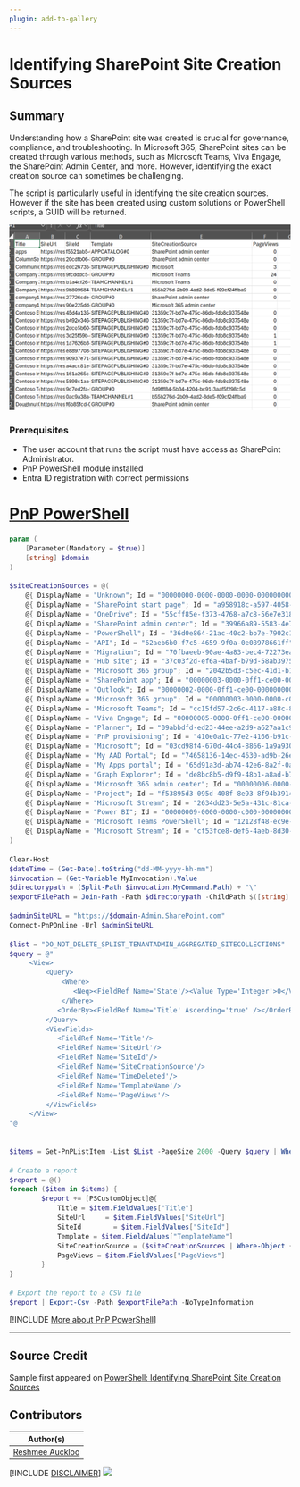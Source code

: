 ```yaml
---
plugin: add-to-gallery
---
```


# Identifying SharePoint Site Creation Sources

## Summary

Understanding how a SharePoint site was created is crucial for governance, compliance, and troubleshooting. In Microsoft 365, SharePoint sites can be created through various methods, such as Microsoft Teams, Viva Engage, the SharePoint Admin Center, and more. However, identifying the exact creation source can sometimes be challenging.

The script is particularly useful in identifying the site creation sources. However if the site has been created using custom solutions or PowerShell scripts, a GUID will be returned. 

![Example Screenshot](assets/preview.png)

### Prerequisites

- The user account that runs the script must have access as SharePoint Administrator.
- PnP PowerShell module installed
- Entra ID registration with correct permissions

# [PnP PowerShell](#tab/pnpps)

```powershell
param (
    [Parameter(Mandatory = $true)]
    [string] $domain
)

$siteCreationSources = @(
    @{ DisplayName = "Unknown"; Id = "00000000-0000-0000-0000-000000000000"; Name = "Unknown" },
    @{ DisplayName = "SharePoint start page"; Id = "a958918c-a597-4058-8ac8-8a98b6e58b45"; Name = "SPHome" },
    @{ DisplayName = "OneDrive"; Id = "55cff85e-f373-4768-a7c8-56e7e318e760"; Name = "ODB" },
    @{ DisplayName = "SharePoint admin center"; Id = "39966a89-5583-4e7f-a348-af1bf160ae49"; Name = "SPTenantAdmin" },
    @{ DisplayName = "PowerShell"; Id = "36d0e864-21ac-40c2-bb7e-7902c1d57c4a"; Name = "PowerShell" },
    @{ DisplayName = "API"; Id = "62aeb6b0-f7c5-4659-9f0a-0e08978661ff"; Name = "API" },
    @{ DisplayName = "Migration"; Id = "70fbaeeb-90ae-4a83-bec4-72273ea97b89"; Name = "Migration" },
    @{ DisplayName = "Hub site"; Id = "37c03f2d-ef6a-4baf-b79d-58ab39757312"; Name = "HubSite" },
    @{ DisplayName = "Microsoft 365 group"; Id = "2042b5d3-c5ec-41d1-b13c-0e53936c2c67"; Name = "GroupStatus" },
    @{ DisplayName = "SharePoint app"; Id = "00000003-0000-0ff1-ce00-000000000000"; Name = "SPApplication" },
    @{ DisplayName = "Outlook"; Id = "00000002-0000-0ff1-ce00-000000000000"; Name = "EXO" },
    @{ DisplayName = "Microsoft 365 group"; Id = "00000003-0000-0000-c000-000000000000"; Name = "MSGraph" },
    @{ DisplayName = "Microsoft Teams"; Id = "cc15fd57-2c6c-4117-a88c-83b1d56b4bbe"; Name = "TeamsService" },
    @{ DisplayName = "Viva Engage"; Id = "00000005-0000-0ff1-ce00-000000000000"; Name = "Yammer" },
    @{ DisplayName = "Planner"; Id = "09abbdfd-ed23-44ee-a2d9-a627aa1c90f3"; Name = "Planner" },
    @{ DisplayName = "PnP provisioning"; Id = "410e0a1c-77e2-4166-b91c-ba5cec4f658d"; Name = "PnP" },
    @{ DisplayName = "Microsoft"; Id = "03cd98f4-670d-44c4-8866-1a9a93079b6c"; Name = "SPTenantProvisioning" },
    @{ DisplayName = "My AAD Portal"; Id = "74658136-14ec-4630-ad9b-26e160ff0fc6"; Name = "AADPortal" },
    @{ DisplayName = "My Apps portal"; Id = "65d91a3d-ab74-42e6-8a2f-0add61688c74"; Name = "AADMyApps" },
    @{ DisplayName = "Graph Explorer"; Id = "de8bc8b5-d9f9-48b1-a8ad-b748da725064"; Name = "GraphExplorer" },
    @{ DisplayName = "Microsoft 365 admin center"; Id = "00000006-0000-0ff1-ce00-000000000000"; Name = "O365AdminCenter" },
    @{ DisplayName = "Project"; Id = "f53895d3-095d-408f-8e93-8f94b391404e"; Name = "Project" },
    @{ DisplayName = "Microsoft Stream"; Id = "2634dd23-5e5a-431c-81ca-11710d9079f4"; Name = "Stream" },
    @{ DisplayName = "Power BI"; Id = "00000009-0000-0000-c000-000000000000"; Name = "PowerBI" },
    @{ DisplayName = "Microsoft Teams PowerShell"; Id = "12128f48-ec9e-42f0-b203-ea49fb6af367"; Name = "TeamsPowerShell" },
    @{ DisplayName = "Microsoft Stream"; Id = "cf53fce8-def6-4aeb-8d30-b158e7b1cf83"; Name = "StreamUI" }
)

Clear-Host
$dateTime = (Get-Date).toString("dd-MM-yyyy-hh-mm")
$invocation = (Get-Variable MyInvocation).Value
$directorypath = (Split-Path $invocation.MyCommand.Path) + "\"
$exportFilePath = Join-Path -Path $directorypath -ChildPath $([string]::Concat($domain,"-createdSource_",$dateTime,".csv"));

$adminSiteURL = "https://$domain-Admin.SharePoint.com"
Connect-PnPOnline -Url $adminSiteURL

$list = "DO_NOT_DELETE_SPLIST_TENANTADMIN_AGGREGATED_SITECOLLECTIONS"
$query = @"
     <View>
         <Query>
             <Where>
                <Neq><FieldRef Name='State'/><Value Type='Integer'>0</Value></Neq>
             </Where>
            <OrderBy><FieldRef Name='Title' Ascending='true' /></OrderBy>
         </Query>
         <ViewFields>
            <FieldRef Name='Title'/>
            <FieldRef Name='SiteUrl'/>
            <FieldRef Name='SiteId'/>
            <FieldRef Name='SiteCreationSource'/>
            <FieldRef Name='TimeDeleted'/>
            <FieldRef Name='TemplateName'/>
            <FieldRef Name='PageViews'/>
         </ViewFields>
     </View>
"@


$items = Get-PnPListItem -List $List -PageSize 2000 -Query $query | Where-Object { -not $_.FieldValues["TimeDeleted"] }

# Create a report
$report = @()
foreach ($item in $items) {
        $report += [PSCustomObject]@{
            Title = $item.FieldValues["Title"]
            SiteUrl     = $item.FieldValues["SiteUrl"]
            SiteId        = $item.FieldValues["SiteId"]
            Template = $item.FieldValues["TemplateName"]
            SiteCreationSource = ($siteCreationSources | Where-Object { $_.Id -eq $item.FieldValues["SiteCreationSource"] }).DisplayName ?? $item.FieldValues["SiteCreationSource"] 
            PageViews = $item.FieldValues["PageViews"]
        }
}

# Export the report to a CSV file
$report | Export-Csv -Path $exportFilePath -NoTypeInformation
```

[!INCLUDE [More about PnP PowerShell](../../docfx/includes/MORE-PNPPS.md)]

***

## Source Credit

Sample first appeared on [PowerShell: Identifying SharePoint Site Creation Sources](https://reshmeeauckloo.com/posts/powershell-spo-site-creation-source//)

## Contributors

| Author(s) |
|-----------|
| [Reshmee Auckloo](https://github.com/reshmee011) |


[!INCLUDE [DISCLAIMER](../../docfx/includes/DISCLAIMER.md)]
<img src="https://m365-visitor-stats.azurewebsites.net/script-samples/scripts/spo-find-site-creationsource" aria-hidden="true" />
